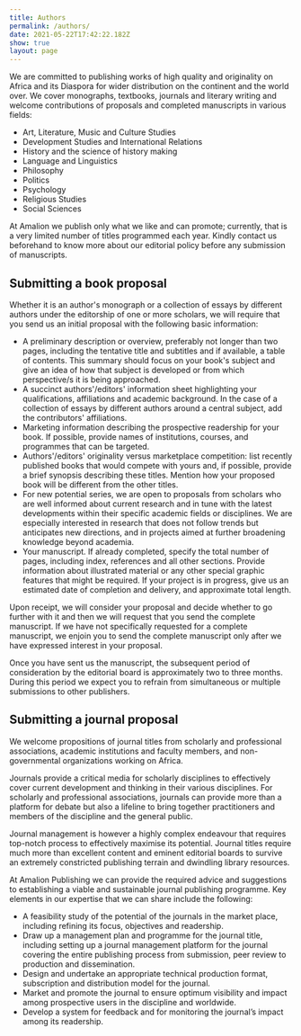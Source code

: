 ```yaml
---
title: Authors
permalink: /authors/
date: 2021-05-22T17:42:22.182Z
show: true
layout: page
---
```

We are committed to publishing works of high quality and originality on Africa and its Diaspora for wider distribution on the continent and the world over. We cover monographs, textbooks, journals and literary writing and welcome contributions of proposals and completed manuscripts in various fields:

-  Art, Literature, Music and Culture Studies
-  Development Studies and International Relations
-  History and the science of history making
-  Language and Linguistics
-  Philosophy
-  Politics
-  Psychology
-  Religious Studies
-  Social Sciences

At Amalion we publish only what we like and can promote; currently, that is a very limited number of titles programmed each year. Kindly contact us beforehand to know more about our editorial policy before any submission of manuscripts.

## Submitting a book proposal

Whether it is an author's monograph or a collection of essays by different authors under the editorship of one or more scholars, we will require that you send us an initial proposal with the following basic information:

-   A preliminary description or overview, preferably not longer than two pages, including the tentative title and subtitles and if available, a table of contents. This summary should focus on your book's subject and give an idea of how that subject is developed or from which perspective/s it is being approached.
-   A succinct authors'/editors' information sheet highlighting your qualifications, affiliations and academic background. In the case of a collection of essays by different authors around a central subject, add the contributors' affiliations.
-   Marketing information describing the prospective readership for your book. If possible, provide names of institutions, courses, and programmes that can be targeted.
-   Authors'/editors' originality versus marketplace competition: list recently published books that would compete with yours and, if possible, provide a brief synopsis describing these titles. Mention how your proposed book will be different from the other titles.
-   For new potential series, we are open to proposals from scholars who are well informed about current research and in tune with the latest developments within their specific academic fields or disciplines. We are especially interested in research that does not follow trends but anticipates new directions, and in projects aimed at further broadening knowledge beyond academia.
-   Your manuscript. If already completed, specify the total number of pages, including index, references and all other sections. Provide information about illustrated material or any other special graphic features that might be required. If your project is in progress, give us an estimated date of completion and delivery, and approximate total length.

Upon receipt, we will consider your proposal and decide whether to go further with it and then we will request that you send the complete manuscript. If we have not specifically requested for a complete manuscript, we enjoin you to send the complete manuscript only after we have expressed interest in your proposal.

Once you have sent us the manuscript, the subsequent period of consideration by the editorial board is approximately two to three months. During this period we expect you to refrain from simultaneous or multiple submissions to other publishers.

## Submitting a journal proposal

We welcome propositions of journal titles from scholarly and professional associations, academic institutions and faculty members, and non-governmental organizations working on Africa.

Journals provide a critical media for scholarly disciplines to effectively cover current development and thinking in their various disciplines. For scholarly and professional associations, journals can provide more than a platform for debate but also a lifeline to bring together practitioners and members of the discipline and the general public.

Journal management is however a highly complex endeavour that requires top-notch process to effectively maximise its potential. Journal titles require much more than excellent content and eminent editorial boards to survive an extremely constricted publishing terrain and dwindling library resources.

At Amalion Publishing we can provide the required advice and suggestions to establishing a viable and sustainable journal publishing programme. Key elements in our expertise that we can share include the following:

-   A feasibility study of the potential of the journals in the market place, including refining its focus, objectives and readership.
-   Draw up a management plan and programme for the journal title, including setting up a journal management platform for the journal covering the entire publishing process from submission, peer review to production and dissemination.
-   Design and undertake an appropriate technical production format, subscription and distribution model for the journal.
-   Market and promote the journal to ensure optimum visibility and impact among prospective users in the discipline and worldwide.
-   Develop a system for feedback and for monitoring the journal’s impact among its readership.
